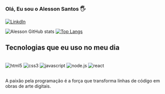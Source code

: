 
### Olá, Eu sou o Alesson Santos 🖐️

[![LinkdIn](https://img.shields.io/badge/LinkedIn-0077B5?style=for-the-badge&logo=linkedin&logoColor=white
)](https://www.linkedin.com/in/alesson-sande-da-silva-santos-12340027b/)


![Alesson GitHub stats](https://github-readme-stats.vercel.app/api?username=AlessonSantosDev09&show_icons=true&theme=dracula)
[![Top Langs](https://github-readme-stats.vercel.app/api/top-langs/?username=AlessonSantosDev09)](https://github.com/anuraghazra/github-readme-stats)

## Tecnologias que eu uso no meu dia

<div style="display: inline_block"><br/>
    <img  align="center" alt="html5" src="https://img.shields.io/badge/HTML5-E34F26?style=for-the-badge&logo=html5&logoColor=white" />
    <img  align="center" alt="css3" src="https://img.shields.io/badge/CSS3-1572B6?style=for-the-badge&logo=css3&logoColor=white" />
    <img  align="center" alt="javascript" src="https://img.shields.io/badge/JavaScript-F7DF1E?style=for-the-badge&logo=javascript&logoColor=black" />
    <img  align="center" alt="node.js" src="https://img.shields.io/badge/Node.js-43853D?style=for-the-badge&logo=node.js&logoColor=white" />
    <img  align="center" alt="react" src="https://img.shields.io/badge/React-20232A?style=for-the-badge&logo=react&logoColor=61DAFB" />
</div><br>


A paixão pela programação é a força que transforma linhas de código em obras de arte digitais.

